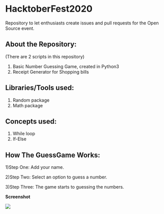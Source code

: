 # HacktoberFest2020
Repository to let enthusiasts create issues and pull requests for the Open Source event.

## About the Repository:
(There are 2 scripts in this repository)
1) Basic Number Guessing Game, created in Python3
2) Receipt Generator for Shopping bills
 
## Libraries/Tools used:
1) Random package
2) Math package

## Concepts used:
1) While loop
2) If-Else


## How The GuessGame Works:

1)Step One: Add your name.

2)Step Two: Select an option to guess a number.

3)Step Three: The game starts to guessing the numbers. 

**Screenshot**

![](images/game.jpg)
